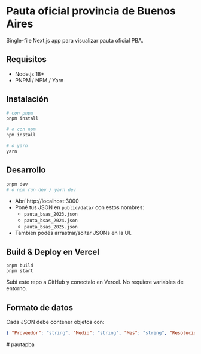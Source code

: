 # Pauta oficial provincia de Buenos Aires

Single-file Next.js app para visualizar pauta oficial PBA.

## Requisitos
- Node.js 18+
- PNPM / NPM / Yarn

## Instalación
```bash
# con pnpm
pnpm install

# o con npm
npm install

# o yarn
yarn
```

## Desarrollo
```bash
pnpm dev
# o npm run dev / yarn dev
```

- Abrí http://localhost:3000
- Poné tus JSON en `public/data/` con estos nombres:
  - `pauta_bsas_2023.json`
  - `pauta_bsas_2024.json`
  - `pauta_bsas_2025.json`
- También podés arrastrar/soltar JSONs en la UI.

## Build & Deploy en Vercel
```
pnpm build
pnpm start
```
Subí este repo a GitHub y conectalo en Vercel. No requiere variables de entorno.

## Formato de datos
Cada JSON debe contener objetos con:
```json
{ "Proveedor": "string", "Medio": "string", "Mes": "string", "Resolución": "string", "Importe": 123.45 }
```
#   p a u t a p b a  
 